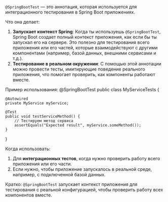 `@SpringBootTest` — это аннотация, которая используется для интеграционного тестирования в Spring Boot приложениях.

Что она делает:
1. **Запускает контекст Spring**: Когда ты используешь `@SpringBootTest`, Spring Boot создает полный контекст приложения, как если бы ты запускал его на сервере. Это полезно для тестирования всего приложения или его частей, которые взаимодействуют с другими компонентами (например, базой данных, внешними сервисами и т.д.).
2. **Тестирование в реальном окружении**: С помощью этой аннотации можно провести тесты, имитирующие поведение реального приложения, что помогает проверить, как компоненты работают вместе.

Пример использования:
@SpringBootTest
public class MyServiceTests {

    @Autowired
    private MyService myService;

    @Test
    public void testServiceMethod() {
        // Тестируем метод сервиса
        assertEquals("Expected result", myService.someMethod());
    }
}

Когда использовать:
1. Для **интеграционных тестов**, когда нужно проверить работу всего приложения или его части.
2. Если нужно, чтобы приложение запускалось в реальной среде, например, с подключенной базой данных.

Кратко:
`@SpringBootTest` запускает контекст приложения для тестирования с реальной конфигурацией, чтобы проверить работу всех компонентов вместе.